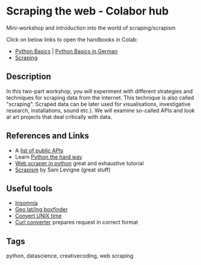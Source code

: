 # Scraping the web - Colabor hub

Mini-workshop and introduction into the world of scraping/scrapism

Click on below links to open the handbooks in Colab:

- [Python Basics](001_python_first_steps.ipynb) | [Python Basics in German](001_python_first_steps_DE.ipynb)
- [Scraping](002_scraping.ipynb)

## Description

In this two-part workshop, you will experiment with different strategies and techniques for scraping data from the internet. This technique is also called "scraping". Scraped data can be later used for visualisations, investigative research, installations, sound etc.). We will examine so-called APIs and look at art projects that deal critically with data.

## References and Links

- A [list of public APIs](https://github.com/public-apis/public-apis)
- Learn [Python the hard way](https://learnpythonthehardway.org/book/)
- [Web scraper in python](https://first-web-scraper.readthedocs.io/en/latest/) great and exhaustive tutorial
- [Scrapism](https://scrapism.lav.io/) by Sam Levigne (great stuff) 

## Useful tools

- [Insomnia](https://insomnia.rest/download) 
- [Geo lat/lng boxfinder](http://bboxfinder.com/)
- [Convert UNIX time](https://www.epochconverter.com/)
- [Curl converter](https://curlconverter.com/python/) prepares request in correct format

## Tags
python, datascience, creativecoding, web scraping
